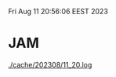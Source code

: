 Fri Aug 11 20:56:06 EEST 2023
# JAM
<a href='./cache/202308/11_20.log'>./cache/202308/11_20.log</a>
